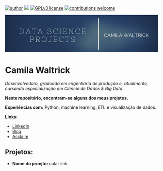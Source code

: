 [![author](https://img.shields.io/badge/author-cwaltrick-red.svg)](https://www.linkedin.com/in/camilawaltrick) [![](https://img.shields.io/badge/python-3.7+-blue.svg)](https://www.python.org/downloads/release/python-365/) [![GPLv3 license](https://img.shields.io/badge/License-GPLv3-blue.svg)](http://perso.crans.org/besson/LICENSE.html) [![contributions welcome](https://img.shields.io/badge/contributions-welcome-brightgreen.svg?style=flat)](https://github.com/carlosfab/data_science/issues)

<p align="center">
  <img src="banner.png" >
</p>

# Camila Waltrick
*Desenvolvedora, graduada em engenharia de produção e, atualmente, cursando especialização em Ciência de Dados & Big Data.*

**Neste repositório, encontram-se alguns dos meus projetos.** 

**Experiências com:** Python, machine learning, ETL e visualização de dados.

**Links:**
* [LinkedIn](https://www.linkedin.com/in/camilawaltrick)
* [Blog](https://www.medium.com/camilawaltrick)
* [Acclaim](https://www.youracclaim.com/users/camila-waltrick/badges)


## Projetos:

* **Nome do proejto:** colar link



